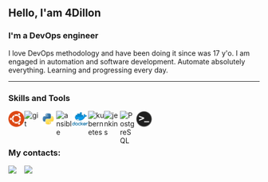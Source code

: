 ## Hello, I'am 4Dillon

### I'm a DevOps engineer

I love DevOps methodology and have been doing it since was 17 y'o.
I am engaged in automation and software development. Automate absolutely everything.
Learning and progressing every day.

---

### Skills and Tools

<img align="left" alt="linux" width="32px" src="https://raw.githubusercontent.com/github/explore/80688e429a7d4ef2fca1e82350fe8e3517d3494d/topics/ubuntu/ubuntu.png" />
<img align="left" alt="git" width="32px" src="https://avatars.githubusercontent.com/u/18133?s=200&v=4" />
<img align="left" alt="python" width="32px" src="https://raw.githubusercontent.com/github/explore/80688e429a7d4ef2fca1e82350fe8e3517d3494d/topics/python/python.png" />
<img align="left" alt="ansible" width="32px" src="https://avatars.githubusercontent.com/u/1507452?s=200&v=4" />
<img align="left" alt="docker" width="32px" src="https://raw.githubusercontent.com/github/explore/80688e429a7d4ef2fca1e82350fe8e3517d3494d/topics/docker/docker.png" />
<img align="left" alt="kubernetes" width="32px" src="https://avatars.githubusercontent.com/u/13629408?s=200&v=4" />
<img align="left" alt="jenkins" width="32px" src="https://avatars.githubusercontent.com/u/107424?s=200&v=4" />
<img align="left" alt="PostgreSQL" width="32px" src="https://avatars.githubusercontent.com/u/177543?s=200&v=4" />
<img align="left" alt="Terminal" width="32px" src="https://raw.githubusercontent.com/github/explore/d92924b1d925bb134e308bd29c9de6c302ed3beb/topics/terminal/terminal.png" />

<br />
<br />
<br />

### My contacts:

<a href="https://t.me/devdill">  <img src = "https://avatars.githubusercontent.com/u/6113871?s=200&v=4" width="32px" img align="left" /> </a> 
<a href="https://t.me/dedill1">  <img src = "https://cdn4.telegram-cdn.org/file/ppEzIsoIFOrv1xJwHWOq-AveRNtAl0wxkZl5bc39ORI6xzU88G4A1NZ-seLj1p3EyXFkXZ7gqedfoMOnKTYXL-JZF0vJB3JTGEtRM6SGi4RXhH7XAfAIRuxR0Ytpf5pYuTbNVROFp7DdP6Fq3G-yXI76QtQz47z_xN0p9ZrgoJvaeewZDLhtLFH1pc_6FdE8F8BwyP_t91tCwYvB3J-AwP-q_RjqPS_ncWQrULx7FfzniY7rZkN2NpGwwAou3BJRINUhMOkrfJ_SPNzG-0Tdzl2_94BI_c_98dQ8gQjHD6ERSutNVZ0H2gA0OZB0v9upGHLJy_qnCRD4BD8ZrN2hhA.jpg" width="32px" img align="left" /> </a> 



